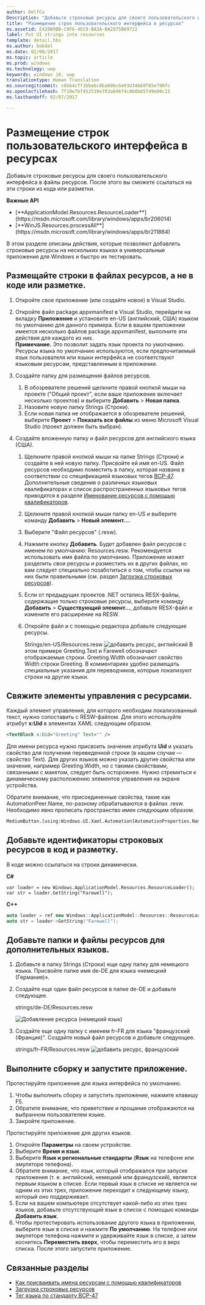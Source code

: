 ```yaml
---
author: DelfCo
Description: "Добавьте строковые ресурсы для своего пользовательского интерфейса в файлы ресурсов. После этого вы сможете ссылаться на эти строки из кода или разметки."
title: "Размещение строк пользовательского интерфейса в ресурсах"
ms.assetid: E420B9BB-C0F6-4EC0-BA3A-BA2875B69722
label: Put UI strings into resources
template: detail.hbs
ms.author: bobdel
ms.date: 02/08/2017
ms.topic: article
ms.prod: windows
ms.technology: uwp
keywords: windows 10, uwp
translationtype: Human Translation
ms.sourcegitcommit: c6b64cff1bbebc8ba69bc6e03d34b69f85e798fc
ms.openlocfilehash: 7f10efbf452510e783a646f4c868b65f49e00c15
ms.lasthandoff: 02/07/2017

---
```


# <a name="put-ui-strings-into-resources"></a>Размещение строк пользовательского интерфейса в ресурсах
<link rel="stylesheet" href="https://az835927.vo.msecnd.net/sites/uwp/Resources/css/custom.css">

Добавьте строковые ресурсы для своего пользовательского интерфейса в файлы ресурсов. После этого вы сможете ссылаться на эти строки из кода или разметки.

<div class="important-apis" >
<b>Важные API</b><br/>
<ul>
<li>[**ApplicationModel.Resources.ResourceLoader**](https://msdn.microsoft.com/library/windows/apps/br206014)</li>
<li>[**WinJS.Resources.processAll**](https://msdn.microsoft.com/library/windows/apps/br211864)</li>
</ul>
</div>


В этом разделе описаны действия, которые позволяют добавлять строковые ресурсы на нескольких языках в универсальные приложения для Windows и быстро их тестировать.

## <a name="put-strings-into-resource-files-instead-of-putting-them-directly-in-code-or-markup"></a>Размещайте строки в файлах ресурсов, а не в коде или разметке.


1.  Откройте свое приложение (или создайте новое) в Visual Studio.

2.  Откройте файл package.appxmanifest в Visual Studio, перейдите на вкладку **Приложение** и установите en-US (английский, США) языком по умолчанию для данного примера. Если в вашем приложении имеется несколько файлов package.appxmanifest, выполните эти действия для каждого из них.
    <br>**Примечание.** Это позволит задать язык проекта по умолчанию. Ресурсы языка по умолчанию используются, если предпочитаемый язык пользователя или языки интерфейса не соответствуют языковым ресурсам, представленным в приложении.
3.  Создайте папку для размещения файлов ресурсов.
    1.  В обозревателе решений щелкните правой кнопкой мыши на проекте ("Общий проект", если ваше приложение включает несколько проектов) и выберите **Добавить** &gt; **Новая папка**.
    2.  Назовите новую папку Strings (Строки).
    3.  Если новая папка не отображается в обозревателе решений, выберите **Проект** &gt; **Показать все файлы** из меню Microsoft Visual Studio (проект должен быть выбран).

4.  Создайте вложенную папку и файл ресурсов для английского языка (США).
    1.  Щелкните правой кнопкой мыши на папке Strings (Строки) и создайте в ней новую папку. Присвойте ей имя en-US. Файл ресурсов необходимо поместить в папку, которая названа в соответствии со спецификацией языковых тегов [BCP-47](http://go.microsoft.com/fwlink/p/?linkid=227302). Дополнительные сведения о различных языковых квалификаторах и список распространенных языковых тегов приводятся в разделе [Именование ресурсов с помощью квалификаторов](https://msdn.microsoft.com/library/windows/apps/xaml/hh965324).
    2.  Щелкните правой кнопкой мыши папку en-US и выберите команду **Добавить** &gt; **Новый элемент...**.
    3.  Выберите "Файл ресурсов" (.resw).

    4.  Нажмите кнопку **Добавить**. Будет добавлен файл ресурсов с именем по умолчанию: Resources.resw. Рекомендуется использовать имя файла по умолчанию. Приложение может разделить свои ресурсы и разместить их в других файлах, но вам следует специально позаботиться о том, чтобы ссылки на них были правильными (см. раздел [Загрузка строковых ресурсов](https://msdn.microsoft.com/library/windows/apps/xaml/hh965323)).
    5.  Если от предыдущих проектов .NET остались RESX-файлы, содержащие только строковые ресурсы, выберите команду **Добавить** &gt; **Существующий элемент…**, добавьте RESX-файл и измените его расширение на RESW.
    6.  Откройте файл и с помощью редактора добавьте следующие ресурсы.


        Strings/en-US/Resources.resw ![добавить ресурс, английский](images/addresource-en-us.png) В этом примере Greeting.Text и Farewell обозначают отображаемые строки. Greeting.Width обозначает свойство Width строки Greeting. В комментариях удобно размещать специальные указания для переводчиков, которые локализуют строки на другие языки.

## <a name="associate-controls-to-resources"></a>Свяжите элементы управления с ресурсами.

Каждый элемент управления, для которого необходим локализованный текст, нужно сопоставить с RESW-файлом. Для этого используйте атрибут **x:Uid** в элементах XAML следующим образом.

```XML
<TextBlock x:Uid="Greeting" Text="" />
```

Для имени ресурса нужно присвоить значение атрибута **Uid** и указать свойство для получения переведенной строки (в нашем случае — свойство Text). Для других языков можно указать другие свойства или значения, например Greeting.Width, но с такими свойствами, связанными с макетом, следует быть осторожнее. Нужно стремиться к динамическому расположению элементов управления на экране устройства.

Обратите внимание, что присоединенные свойства, такие как AutomationPeer.Name, по-разному обрабатываются в файлах .resw. Необходимо явно прописать пространство имен следующим образом.

```XML
MediumButton.[using:Windows.UI.Xaml.Automation]AutomationProperties.Name</code></pre></td>
```

## <a name="add-string-resource-identifiers-to-code-and-markup"></a>Добавьте идентификаторы строковых ресурсов в код и разметку.

В коде можно ссылаться на строки динамически.

**C#**
```CSharp
var loader = new Windows.ApplicationModel.Resources.ResourceLoader();
var str = loader.GetString("Farewell");
```

**C++**
```cpp
auto loader = ref new Windows::ApplicationModel::Resources::ResourceLoader();
auto str = loader->GetString("Farewell");
```


## <a name="add-folders-and-resource-files-for-two-additional-languages"></a>Добавьте папки и файлы ресурсов для дополнительных языков.


1.  Добавьте в папку Strings (Строки) еще одну папку для немецкого языка. Присвойте папке имя de-DE для языка «немецкий (Германия)».
2.  Создайте еще один файл ресурсов в папке de-DE и добавьте следующее.

    strings/de-DE/Resources.resw

    ![Добавление ресурса (немецкий язык)](images/addresource-de-de.png)


3.  Создайте еще одну папку с именем fr-FR для языка "французский (Франция)". Создайте новый файл ресурсов и добавьте следующее.

    strings/fr-FR/Resources.resw ![добавить ресурс, французский](images/addresource-fr-fr.png)

## <a name="build-and-run-the-app"></a>Выполните сборку и запустите приложение.


Протестируйте приложение для языка интерфейса по умолчанию.

1.  Чтобы выполнить сборку и запустить приложение, нажмите клавишу F5.
2.  Обратите внимание, что приветствие и прощание отображаются на выбранном пользователем языке.
3.  Закройте приложение.

Протестируйте приложение для других языков.

1.  Откройте **Параметры** на своем устройстве.
2.  Выберите **Время и язык**.
3.  Выберите **Язык и региональные стандарты** (**Язык** на телефоне или эмуляторе телефона).
4.  Обратите внимание, что язык, который отображался при запуске приложения (т. е. английский, немецкий или французский), является первым языком в списке. Если первый язык в списке не является ни одним из этих трех, приложение переходит к следующему языку, который оно поддерживает.
5.  Если на вашем компьютере отсутствует какой-либо из этих трех языков, добавьте отсутствующий язык в список с помощью команды **Добавить язык**.
6.  Чтобы протестировать использование другого языка в приложении, выберите язык в списке и нажмите **По умолчанию**. На телефоне или эмуляторе телефона нажмите и удерживайте язык в списке, а затем коснитесь **Переместить вверх**, чтобы переместить его в верх списка. После этого запустите приложение.

## <a name="related-topics"></a>Связанные разделы


* [Как присваивать имена ресурсам с помощью квалификаторов](https://msdn.microsoft.com/library/windows/apps/xaml/hh965324)
* [Загрузка строковых ресурсов](https://msdn.microsoft.com/library/windows/apps/xaml/hh965323)
* [Тег языка по стандарту BCP-47](http://go.microsoft.com/fwlink/p/?linkid=227302)
 

 




